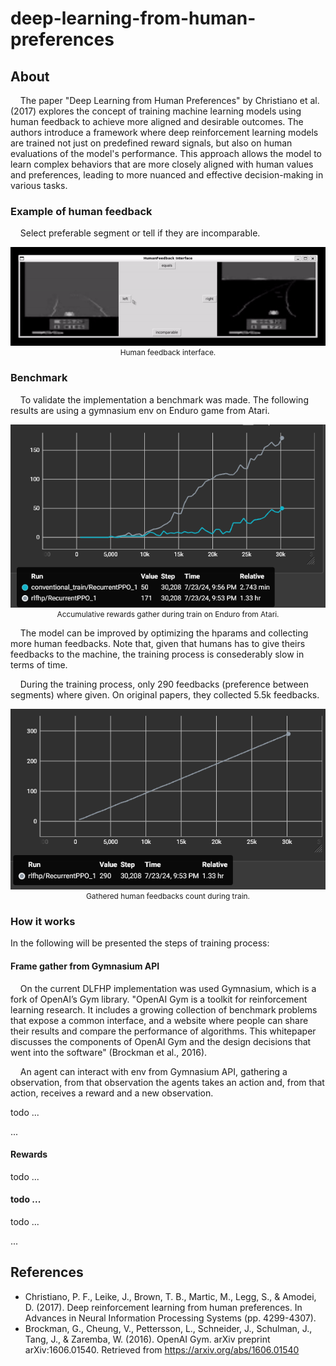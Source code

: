 # deep-learning-from-human-preferences

## About

&nbsp;&nbsp;&nbsp;&nbsp;The paper "Deep Learning from Human Preferences" by Christiano et al. (2017) explores the concept of training machine learning models using human feedback to achieve more aligned and desirable outcomes. The authors introduce a framework where deep reinforcement learning models are trained not just on predefined reward signals, but also on human evaluations of the model's performance. This approach allows the model to learn complex behaviors that are more closely aligned with human values and preferences, leading to more nuanced and effective decision-making in various tasks.

### Example of human feedback

&nbsp;&nbsp;&nbsp;&nbsp;Select preferable segment or tell if they are incomparable.

<div align="center">
    <img src="media/HumanFeedbackInterface.gif">
    <div style="font-size:0.85em;">
        Human feedback interface.
    </div>
</div>

### Benchmark

&nbsp;&nbsp;&nbsp;&nbsp;To validate the implementation a benchmark was made. The following results are using a gymnasium env on Enduro game from Atari.

<div align="center">
    <img src="media/benchmark.png">
    <div style="font-size:0.85em;">
        Accumulative rewards gather during train on Enduro from Atari.
    </div>
</div>

&nbsp;&nbsp;&nbsp;&nbsp;The model can be improved by optimizing the hparams and collecting more human feedbacks. Note that, given that humans has to give theirs feedbacks to the machine, the training process is consederably slow in terms of time.

&nbsp;&nbsp;&nbsp;&nbsp;During the training process, only 290 feedbacks (preference between segments) where given. On original papers, they collected 5.5k feedbacks.

<div align="center">
    <img src="media/D_size_during_train.png">
    <div style="font-size:0.85em;">
        Gathered human feedbacks count during train.
    </div>
</div>

### How it works

In the following will be presented the steps of training process:

#### Frame gather from Gymnasium API

&nbsp;&nbsp;&nbsp;&nbsp;On the current DLFHP implementation was used Gymnasium, which is a fork of OpenAI’s Gym library. "OpenAI Gym is a toolkit for reinforcement learning research. It includes a growing collection of benchmark problems that expose a common interface, and a website where people can share their results
and compare the performance of algorithms. This whitepaper discusses the components of OpenAI Gym
and the design decisions that went into the software" (Brockman et al., 2016).

&nbsp;&nbsp;&nbsp;&nbsp;An agent can interact with env from Gymnasium API, gathering a observation, from that observation the agents takes an action and, from that action, receives a reward and a new observation.

todo ...

...

#### Rewards

todo ...

#### todo ...

todo ...

...

## References
- Christiano, P. F., Leike, J., Brown, T. B., Martic, M., Legg, S., & Amodei, D. (2017). Deep reinforcement learning from human preferences. In Advances in Neural Information Processing Systems (pp. 4299-4307).
- Brockman, G., Cheung, V., Pettersson, L., Schneider, J., Schulman, J., Tang, J., & Zaremba, W. (2016). OpenAI Gym. arXiv preprint arXiv:1606.01540. Retrieved from https://arxiv.org/abs/1606.01540